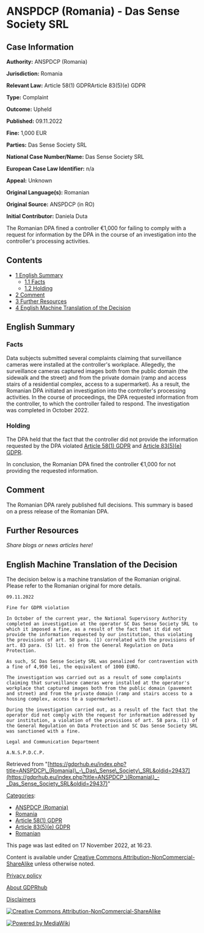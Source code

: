 # ANSPDCP (Romania) - Das Sense Society SRL

## Case Information

**Authority:** ANSPDCP (Romania)

**Jurisdiction:** Romania

**Relevant Law:** Article 58(1) GDPRArticle 83(5)(e) GDPR

**Type:** Complaint

**Outcome:** Upheld

**Published:** 09.11.2022

**Fine:** 1,000 EUR

**Parties:** Das Sense Society SRL

**National Case Number/Name:** Das Sense Society SRL

**European Case Law Identifier:** n/a

**Appeal:** Unknown

**Original Language(s):** Romanian

**Original Source:** ANSPDCP (in RO)

**Initial Contributor:** Daniela Duta

The Romanian DPA fined a controller €1,000 for failing to comply with a request for information by the DPA in the course of an investigation into the controller's processing activities.

## Contents

*   [1 English Summary](#English_Summary)
    *   [1.1 Facts](#Facts)
    *   [1.2 Holding](#Holding)
*   [2 Comment](#Comment)
*   [3 Further Resources](#Further_Resources)
*   [4 English Machine Translation of the Decision](#English_Machine_Translation_of_the_Decision)

## English Summary

### Facts

Data subjects submitted several complaints claiming that surveillance cameras were installed at the controller's workplace. Allegedly, the surveillance cameras captured images both from the public domain (the sidewalk and the street) and from the private domain (ramp and access stairs of a residential complex, access to a supermarket). As a result, the Romanian DPA initiated an investigation into the controller's processing activities. In the course of proceedings, the DPA requested information from the controller, to which the controller failed to respond. The investigation was completed in October 2022.

### Holding

The DPA held that the fact that the controller did not provide the information requested by the DPA violated [Article 58(1) GDPR](/index.php?title=Article_58_GDPR#1 "Article 58 GDPR") and [Article 83(5)(e) GDPR](/index.php?title=Article_83_GDPR#5e "Article 83 GDPR").

In conclusion, the Romanian DPA fined the controller €1,000 for not providing the requested information.

## Comment

The Romanian DPA rarely published full decisions. This summary is based on a press release of the Romanian DPA.

## Further Resources

_Share blogs or news articles here!_

## English Machine Translation of the Decision

The decision below is a machine translation of the Romanian original. Please refer to the Romanian original for more details.

```
09.11.2022

Fine for GDPR violation

In October of the current year, the National Supervisory Authority completed an investigation at the operator SC Das Sense Society SRL to which it imposed a fine, as a result of the fact that it did not provide the information requested by our institution, thus violating the provisions of art. 58 para. (1) correlated with the provisions of art. 83 para. (5) lit. e) from the General Regulation on Data Protection.

As such, SC Das Sense Society SRL was penalized for contravention with a fine of 4,950 lei, the equivalent of 1000 EURO.

The investigation was carried out as a result of some complaints claiming that surveillance cameras were installed at the operator's workplace that captured images both from the public domain (pavement and street) and from the private domain (ramp and stairs access to a housing complex, access to a supermarket).

During the investigation carried out, as a result of the fact that the operator did not comply with the request for information addressed by our institution, a violation of the provisions of art. 58 para. (1) of the General Regulation on Data Protection and SC Das Sense Society SRL was sanctioned with a fine.

Legal and Communication Department

A.N.S.P.D.C.P.

```

Retrieved from "[https://gdprhub.eu/index.php?title=ANSPDCP\_(Romania)\_-\_Das\_Sense\_Society\_SRL&oldid=29437](https://gdprhub.eu/index.php?title=ANSPDCP_\(Romania\)_-_Das_Sense_Society_SRL&oldid=29437)"

[Categories](/index.php?title=Special:Categories "Special:Categories"):

*   [ANSPDCP (Romania)](/index.php?title=Category:ANSPDCP_\(Romania\) "Category:ANSPDCP (Romania)")
*   [Romania](/index.php?title=Category:Romania "Category:Romania")
*   [Article 58(1) GDPR](/index.php?title=Category:Article_58\(1\)_GDPR "Category:Article 58(1) GDPR")
*   [Article 83(5)(e) GDPR](/index.php?title=Category:Article_83\(5\)\(e\)_GDPR "Category:Article 83(5)(e) GDPR")
*   [Romanian](/index.php?title=Category:Romanian "Category:Romanian")

This page was last edited on 17 November 2022, at 16:23.

Content is available under [Creative Commons Attribution-NonCommercial-ShareAlike](https://creativecommons.org/licenses/by-nc-sa/4.0/) unless otherwise noted.

[Privacy policy](/index.php?title=GDPRhub:Privacy_policy)

[About GDPRhub](/index.php?title=GDPRhub:About)

[Disclaimers](/index.php?title=GDPRhub:General_disclaimer)

[![Creative Commons Attribution-NonCommercial-ShareAlike](/resources/assets/licenses/cc-by-nc-sa.png)](https://creativecommons.org/licenses/by-nc-sa/4.0/)

[![Powered by MediaWiki](/resources/assets/poweredby_mediawiki_88x31.png)](https://www.mediawiki.org/)